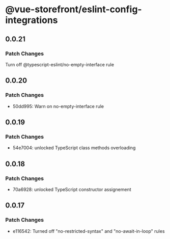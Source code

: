 # @vue-storefront/eslint-config-integrations

## 0.0.21

### Patch Changes

Turn off @typescript-eslint/no-empty-interface rule

## 0.0.20

### Patch Changes

- 50dd995: Warn on no-empty-interface rule

## 0.0.19

### Patch Changes

- 54e7004: unlocked TypeScript class methods overloading

## 0.0.18

### Patch Changes

- 70a6928: unlocked TypeScript constructor assignement

## 0.0.17

### Patch Changes

- e116542: Turned off "no-restricted-syntax" and "no-await-in-loop" rules
